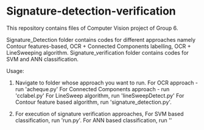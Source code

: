 # Signature-detection-verification
This repository contains files of Computer Vision project of Group 6.

Signature_Detection folder contains codes for different approaches namely Contour features-based, OCR + Connected Components labelling, OCR + LineSweeping algorithm.
Signature_verification folder contains codes for SVM and ANN classification.

Usage:
1. Navigate to folder whose approach you want to run.
  For OCR approach - run 'acheque.py'
  For Connected Components approach - run 'cclabel.py'
  For LineSweep algorithm, run 'lineSweepDetect.py'
  For Contour feature based algorithm, run 'signature_detection.py'.

2. For execution of signature verification approaches,
  For SVM based classification, run 'run.py'.
  For ANN based classification, run ''
